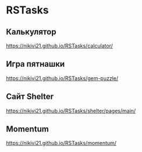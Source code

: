 # RSTasks

## Калькулятор
https://nikivi21.github.io/RSTasks/calculator/
## Игра пятнашки 
https://nikivi21.github.io/RSTasks/gem-puzzle/
## Сайт Shelter
https://nikivi21.github.io/RSTasks/shelter/pages/main/
## Momentum
https://nikivi21.github.io/RSTasks/momentum/
